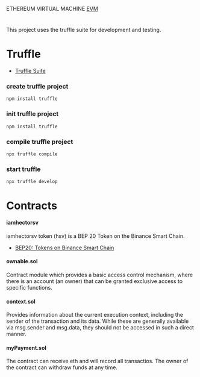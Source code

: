 
ETHEREUM VIRTUAL MACHINE [EVM](https://ethereum.org/en/developers/docs/evm/)

#

This project uses the truffle suite for development and testing.

#
# Truffle 
- [Truffle Suite](https://trufflesuite.com/)

### create truffle project
`
npm install truffle
`
### init truffle project
`
npm install truffle
`
### compile truffle project
`
npx truffle compile
`
### start truffle
`
npx truffle develop
`

# Contracts

#### iamhectorsv

iamhectorsv token (hsv) is a BEP 20 Token on the Binance Smart Chain.
- [BEP20: Tokens on Binance Smart Chain](https://github.com/bnb-chain/BEPs/blob/master/BEP20.md)

#### ownable.sol

Contract module which provides a basic access control mechanism, where there is an account (an owner) that can be granted exclusive access to specific functions.

#### context.sol

Provides information about the current execution context, including the sender of the transaction and its data. While these are generally available via msg.sender and msg.data, they should not be accessed in such a direct manner.

#### myPayment.sol

The contract can receive eth and will record all transactios. The owner of the contract can withdraw funds at any time.
